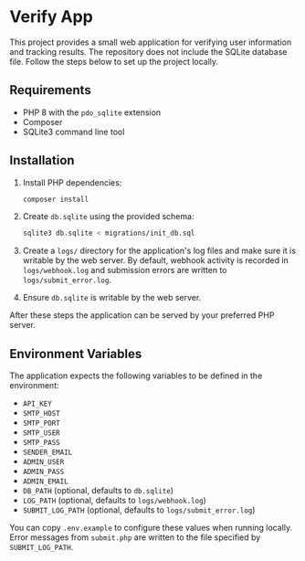 # Verify App

This project provides a small web application for verifying user information and tracking results. The repository does not include the SQLite database file. Follow the steps below to set up the project locally.

## Requirements

- PHP 8 with the `pdo_sqlite` extension
- Composer
- SQLite3 command line tool

## Installation

1. Install PHP dependencies:

   ```bash
   composer install
   ```

2. Create `db.sqlite` using the provided schema:

   ```bash
   sqlite3 db.sqlite < migrations/init_db.sql
   ```

3. Create a `logs/` directory for the application's log files and make sure it
   is writable by the web server. By default, webhook activity is recorded in
   `logs/webhook.log` and submission errors are written to
   `logs/submit_error.log`.

4. Ensure `db.sqlite` is writable by the web server.

After these steps the application can be served by your preferred PHP server.

## Environment Variables

The application expects the following variables to be defined in the environment:

- `API_KEY`
- `SMTP_HOST`
- `SMTP_PORT`
- `SMTP_USER`
- `SMTP_PASS`
- `SENDER_EMAIL`
- `ADMIN_USER`
- `ADMIN_PASS`
- `ADMIN_EMAIL`
- `DB_PATH` (optional, defaults to `db.sqlite`)
- `LOG_PATH` (optional, defaults to `logs/webhook.log`)
- `SUBMIT_LOG_PATH` (optional, defaults to `logs/submit_error.log`)

You can copy `.env.example` to configure these values when running locally. Error messages
from `submit.php` are written to the file specified by `SUBMIT_LOG_PATH`.
